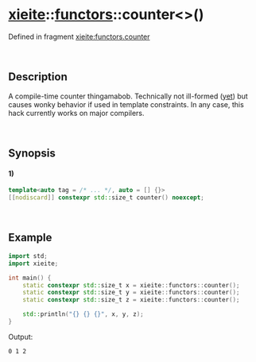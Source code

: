 # [xieite](../../xieite.md)\:\:[functors](../../functors.md)\:\:counter\<\>\(\)
Defined in fragment [xieite:functors.counter](../../../src/functors/counter.cpp)

&nbsp;

## Description
A compile-time counter thingamabob. Technically not ill-formed ([yet](https://www.open-std.org/jtc1/sc22/wg21/docs/cwg_active.html#2118)) but causes wonky behavior if used in template constraints. In any case, this hack currently works on major compilers.

&nbsp;

## Synopsis
#### 1)
```cpp
template<auto tag = /* ... */, auto = [] {}>
[[nodiscard]] constexpr std::size_t counter() noexcept;
```

&nbsp;

## Example
```cpp
import std;
import xieite;

int main() {
    static constexpr std::size_t x = xieite::functors::counter();
    static constexpr std::size_t y = xieite::functors::counter();
    static constexpr std::size_t z = xieite::functors::counter();

    std::println("{} {} {}", x, y, z);
}
```
Output:
```
0 1 2
```
